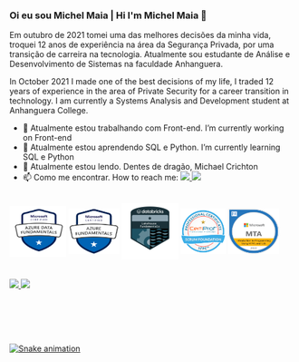 ### Oi eu sou Michel Maia | Hi I'm Michel Maia 👋

Em outubro de 2021 tomei uma das melhores decisões da minha vida, troquei 12 anos de experiência na área da Segurança Privada, por uma transição de carreira na tecnologia. Atualmente sou estudante de Análise e Desenvolvimento de Sistemas na faculdade Anhanguera. 

In October 2021 I made one of the best decisions of my life, I traded 12 years of experience in the area of Private Security for a career transition in technology. I am currently a Systems Analysis and Development student at Anhanguera College. 

<!--
<p align="center">
  <img src="https://tenor.com/view/jim-carrey-jim-carrey-typing-jim-carrey-typing-angry-jim-carrey-typing-fast-gif-22736994"/>
</p>
-->


- 🔭 Atualmente estou trabalhando com Front-end. I’m currently working on Front-end
- 🌱 Atualmente estou aprendendo SQL e Python. I’m currently learning SQL e Python
- 📗 Atualmente estou lendo. Dentes de dragão, Michael Crichton
- 📫 Como me encontrar. How to reach me: 
<a href="programador.michel.maia@gmail.com " target="_blank"> <img src="https://img.shields.io/badge/Gmail-D14836?style=for-the-badge&logo=gmail&logoColor=white"/> </a> <a href="https://www.linkedin.com/in/maia-michel" target="_blank"> <img src="https://img.shields.io/badge/LinkedIn-0077B5?style=for-the-badge&logo=linkedin&logoColor=white"/> </a>  


<br>


<div style= "display: inline_block">
  <img align="center" alt="DP-badge" height="90" width="100" src="dp900-michel.png">
  <img align="center" alt="AZ-badge" height="80" width="90" src="az900-michel.png">
  <img align="center" alt="Databricks-badge" height="100" width="100" src="databricks-michel.png">
  <img align="center" alt="Srcum-badge" height="80" width="80" src="scrum-michel.png">
   <img align="center" alt="MTA-badge" height="80" width="90" src="mta-michel.png">
</div>
<br>
<br>
  
  <div>
  <a href="https://github.com/michel-maia">
  <img height="180em" src="https://github-readme-stats.vercel.app/api?username=michel-maia&show_icons=true&theme=prussian&include_all_commits=true&count_private=true"/>
  <img height="220em" src="https://github-readme-stats.vercel.app/api/top-langs/?username=michel-maia&layout=compact&langs_count=168&theme=prussian"/>
  </div> <br> <br>


## 

<br>

![Snake animation](https://github.com/Michel-Maia/Michel-Maia/blob/output/github-contribution-grid-snake.svg)

</div>
